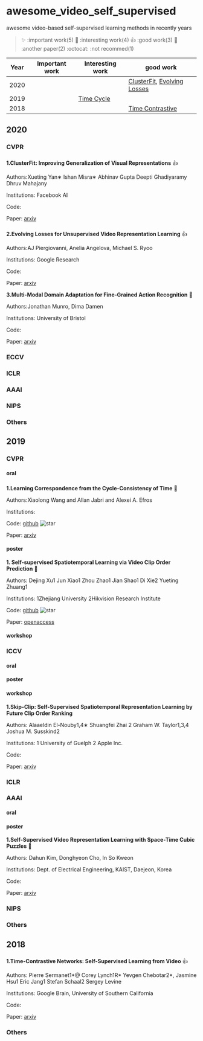 # awesome_video_self_supervised
awesome video-based self-supervised learning methods in recently years

> :sparkles: :important work(5)   :rocket: :interesting work(4) :+1: :good work(3) :camel: :another paper(2) :octocat: :not recommed(1)



Year | Important work | Interesting work | good work
------------ | -------------  | ------------- | ------------- 
2020 | |  |[ClusterFit](#20_cvpr_clusterfit), [Evolving Losses](#20_cvpr_evolveloss)
2019 |  | [Time Cycle](#19_cvpr_timecycle)   |
2018 | | |[Time Contrastive](18_cvpr_timecontrastive)


## 2020
### CVPR

<h3 id="20_cvpr_clusterfit"></h3>

**1.ClusterFit: Improving Generalization of Visual Representations** :+1:

Authors:Xueting Yan∗ Ishan Misra∗ Abhinav Gupta Deepti Ghadiyaramy Dhruv Mahajany

Institutions: Facebook AI

Code:

Paper: [arxiv](https://arxiv.org/abs/1912.03330)

<h3 id="20_cvpr_evolveloss"></h3>

**2.Evolving Losses for Unsupervised Video Representation Learning** :+1:

Authors:AJ Piergiovanni, Anelia Angelova, Michael S. Ryoo

Institutions: Google Research

Code:

Paper: [arxiv](https://arxiv.org/abs/1906.03248)

**3.Multi-Modal Domain Adaptation for Fine-Grained Action Recognition** :camel:

Authors:Jonathan Munro, Dima Damen

Institutions: University of Bristol

Code:

Paper: [arxiv](https://arxiv.org/abs/2001.09691)

### ECCV
### ICLR
### AAAI
### NIPS
### Others
## 2019
### CVPR
#### oral

<h3 id="19_cvpr_timecycle"></h3>

**1.Learning Correspondence from the Cycle-Consistency of Time** :rocket:

Authors:Xiaolong Wang and Allan Jabri and Alexei A. Efros

Institutions:

Code: [github](https://github.com/xiaolonw/TimeCycle) ![star](https://img.shields.io/github/stars/xiaolonw/TimeCycle?style=social)

Paper: [arxiv](https://arxiv.org/abs/1903.07593)

#### poster

**1. Self-supervised Spatiotemporal Learning via Video Clip Order Prediction** :camel:

Authors: Dejing Xu1 Jun Xiao1 Zhou Zhao1 Jian Shao1 Di Xie2 Yueting Zhuang1

Institutions: 1Zhejiang University 2Hikvision Research Institute

Code: [github](https://github.com/xudejing/video-clip-order-prediction) ![star](https://img.shields.io/github/stars/xudejing/video-clip-order-prediction?style=social)

Paper: [openaccess](http://openaccess.thecvf.com/content_CVPR_2019/papers/Xu_Self-Supervised_Spatiotemporal_Learning_via_Video_Clip_Order_Prediction_CVPR_2019_paper.pdf)


#### workshop

### ICCV
#### oral


#### poster

#### workshop
**1.Skip-Clip: Self-Supervised Spatiotemporal Representation Learning by Future Clip Order Ranking**

Authors: Alaaeldin El-Nouby1,4∗ Shuangfei Zhai 2 Graham W. Taylor1,3,4 Joshua M. Susskind2

Institutions: 1 University of Guelph 2 Apple Inc.

Code:

Paper: [arxiv](https://arxiv.org/abs/1910.12770)

### ICLR
### AAAI
#### oral
#### poster
**1.Self-Supervised Video Representation Learning with Space-Time Cubic Puzzles**  :camel:

Authors: Dahun Kim, Donghyeon Cho, In So Kweon

Institutions: Dept. of Electrical Engineering, KAIST, Daejeon, Korea

Code: 

Paper: [arxiv](https://arxiv.org/abs/1811.09795)

### NIPS
### Others

## 2018

<h3 id="18_cvpr_timecontrastive"></h3>

**1.Time-Contrastive Networks: Self-Supervised Learning from Video**  :+1:

Authors: Pierre Sermanet1*@ Corey Lynch1R* Yevgen Chebotar2*, Jasmine Hsu1 Eric Jang1 Stefan Schaal2 Sergey Levine

Institutions: Google Brain, University of Southern California

Code: 

Paper: [arxiv](https://arxiv.org/abs/1704.06888)

### Others

